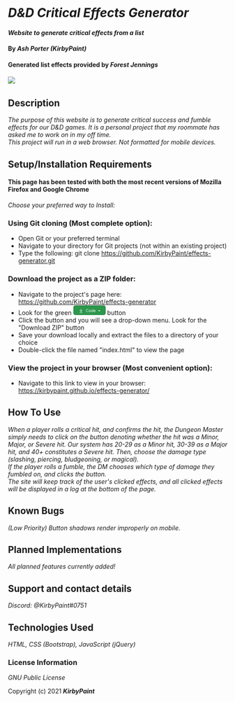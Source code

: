 # _D&D Critical Effects Generator_

#### _Website to generate critical effects from a list_

#### By _**Ash Porter (KirbyPaint)**_
#### Generated list effects provided by _Forest Jennings_

<img src="https://media.discordapp.net/attachments/799876599372840964/842464864642793492/unknown.png?width=980&height=676">

## Description

_The purpose of this website is to generate critical success and fumble effects for our D&D games. It is a personal project that my roommate has asked me to work on in my off time._  
_This project will run in a web browser. Not formatted for mobile devices._

## Setup/Installation Requirements

#### This page has been tested with both the most recent versions of Mozilla Firefox and Google Chrome

_Choose your preferred way to Install:_

### Using Git cloning (Most complete option):
* Open Git or your preferred terminal
* Navigate to your directory for Git projects (not within an existing project)
* Type the following: git clone https://github.com/KirbyPaint/effects-generator.git

### Download the project as a ZIP folder:
* Navigate to the project's page here: https://github.com/KirbyPaint/effects-generator
* Look for the green  ![code button](img/code.png?raw=true "code button")  button
* Click the button and you will see a drop-down menu. Look for the "Download ZIP" button
* Save your download locally and extract the files to a directory of your choice
* Double-click the file named "index.html" to view the page

### View the project in your browser (Most convenient option):
* Navigate to this link to view in your browser: https://kirbypaint.github.io/effects-generator/

## How To Use

_When a player rolls a critical hit, and confirms the hit, the Dungeon Master simply needs to click on the button denoting whether the hit was a Minor, Major, or Severe hit. Our system has 20-29 as a Minor hit, 30-39 as a Major hit, and 40+ constitutes a Severe hit. Then, choose the damage type (slashing, piercing, bludgeoning, or magical)._  
_If the player rolls a fumble, the DM chooses which type of damage they fumbled on, and clicks the button._  
_The site will keep track of the user's clicked effects, and all clicked effects will be displayed in a log at the bottom of the page._  

## Known Bugs

_(Low Priority) Button shadows render improperly on mobile._

## Planned Implementations

_All planned features currently added!_

## Support and contact details

_Discord: @KirbyPaint#0751_

## Technologies Used

_HTML, CSS (Bootstrap), JavaScript (jQuery)_

### License Information

_GNU Public License_

Copyright (c) 2021 **_KirbyPaint_**
